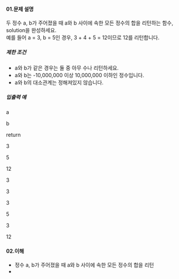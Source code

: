 #### 01.문제 설명

두 정수 a, b가 주어졌을 때 a와 b 사이에 속한 모든 정수의 합을 리턴하는 함수, solution을 완성하세요.  
예를 들어 a = 3, b = 5인 경우, 3 + 4 + 5 = 12이므로 12를 리턴합니다.

##### 제한 조건

-   a와 b가 같은 경우는 둘 중 아무 수나 리턴하세요.
-   a와 b는 -10,000,000 이상 10,000,000 이하인 정수입니다.
-   a와 b의 대소관계는 정해져있지 않습니다.

##### 입출력 예

a

b

return

3

5

12

3

3

3

5

3

12

#### 02.이해
- 정수 a, b가 주어졌을 때 a와 b 사이에 속한 모든 정수의 합을 리턴
- 
<!--stackedit_data:
eyJoaXN0b3J5IjpbLTQxNjUyNDU4N119
-->